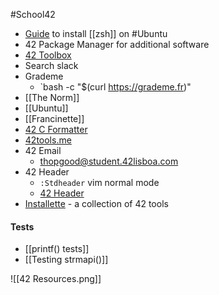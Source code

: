 #School42 

* [Guide](https://phoenixnap.com/kb/install-zsh-ubuntu) to install [[zsh]] on #Ubuntu 
* 42 Package Manager for additional software
* [42 Toolbox](https://github.com/alexandregv/42toolbox)
* Search slack
* Grademe
	* `bash -c "$(curl https://grademe.fr)"
* [[The Norm]]
* [[Ubuntu]]
* [[Francinette]]
* [42 C Formatter](https://github.com/cacharle/c_formatter_42.vim)
* [42tools.me](https://www.42tools.me/)
* 42 Email
	* thopgood@student.42lisboa.com
* 42 Header
	* `:Stdheader` vim normal mode
	* [42 Header](https://github.com/42Paris/42header)
* [Installette](https://github.com/Kuninoto/installette) - a collection of 42 tools
#### Tests
* [[printf() tests]]
* [[Testing strmapi()]]

![[42 Resources.png]]